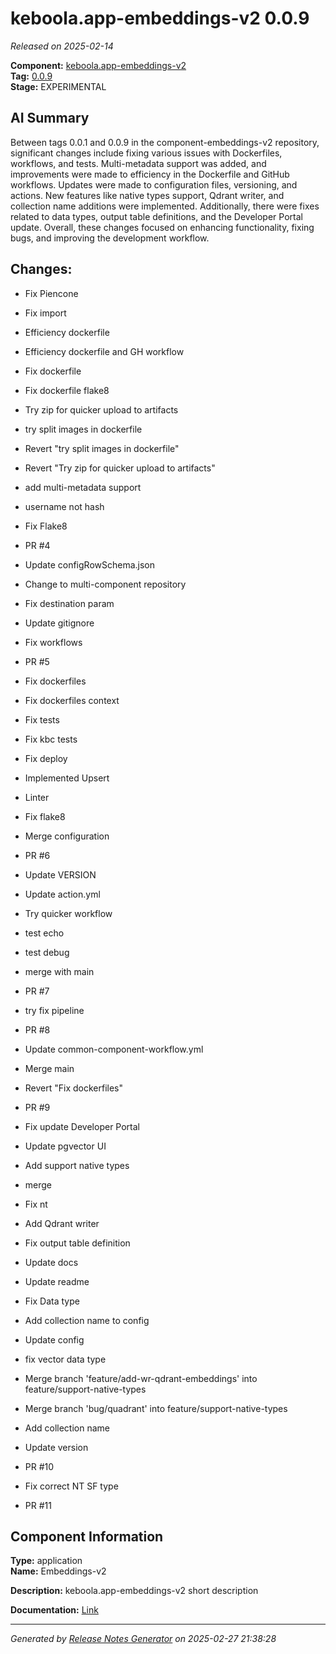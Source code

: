 # keboola.app-embeddings-v2 0.0.9

_Released on 2025-02-14_

**Component:** [keboola.app-embeddings-v2](https://github.com/keboola/component-embeddings-v2)  
**Tag:** [0.0.9](https://github.com/keboola/component-embeddings-v2/releases/tag/0.0.9)  
**Stage:** EXPERIMENTAL  


## AI Summary
Between tags 0.0.1 and 0.0.9 in the component-embeddings-v2 repository, significant changes include fixing various issues with Dockerfiles, workflows, and tests. Multi-metadata support was added, and improvements were made to efficiency in the Dockerfile and GitHub workflows. Updates were made to configuration files, versioning, and actions. New features like native types support, Qdrant writer, and collection name additions were implemented. Additionally, there were fixes related to data types, output table definitions, and the Developer Portal update. Overall, these changes focused on enhancing functionality, fixing bugs, and improving the development workflow.



## Changes:



- Fix Piencone 




- Fix import 




- Efficiency dockerfile 




- Efficiency dockerfile and GH workflow 






- Fix dockerfile 




- Fix dockerfile flake8 




- Try zip for quicker upload to artifacts 




- try split images in dockerfile 




- Revert "try split images in dockerfile" 




- Revert "Try zip for quicker upload to artifacts" 




- add multi-metadata support 




- username not hash 




- Fix Flake8 






- PR #4 




- Update configRowSchema.json 




- Change to multi-component repository 




- Fix destination param 




- Update gitignore 




- Fix workflows 






- PR #5 








- Fix dockerfiles 






- Fix dockerfiles context 






- Fix tests 




- Fix kbc tests 




- Fix deploy 






- Implemented Upsert 




- Linter 




- Fix flake8 




- Merge configuration 




- PR #6 




- Update VERSION 






- Update action.yml 








- Try quicker workflow 




- test echo 




- test debug 






- merge with main 




- PR #7 




- try fix pipeline 




- PR #8 








- Update common-component-workflow.yml 
















- Merge main 






- Revert "Fix dockerfiles" 






- PR #9 






- Fix update Developer Portal 






- Update pgvector UI 










- Add support native types 




- merge 




- Fix nt 




- Add Qdrant writer 




- Fix output table definition 




- Update docs 




- Update readme 




- Fix Data type 




- Add collection name to config 




- Update config 




- fix vector data type 




- Merge branch 'feature/add-wr-qdrant-embeddings' into feature/support-native-types 




- Merge branch 'bug/quadrant' into feature/support-native-types 




- Add collection name 




- Update version 




- PR #10 




- Fix correct NT SF type 




- PR #11 










## Component Information
**Type:** application  
**Name:** Embeddings-v2  

**Description:** keboola.app-embeddings-v2 short description  


**Documentation:** [Link](https://github.com/keboola/component-embeddings-v2/blob/master/README.md)  



---
_Generated by [Release Notes Generator](https://github.com/keboola/release-notes-generator) on 2025-02-27 21:38:28_ 
